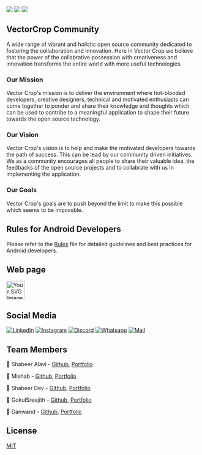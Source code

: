 [![](https://img.shields.io/github/stars/VectorCropCommunity)](#)
[![](https://img.shields.io/github/followers/VectorCropCommunity.svg?style=social&label=Follow&maxAge=2592000)](#)
[![](https://hits.seeyoufarm.com/api/count/incr/badge.svg?url=https%3A%2F%2Fgithub.com%2FVectorCropCommunity1212%2Fhit-counter)](#)


## VectorCrop Community

A wide range of vibrant and holistic open source community dedicated to fostering the collaboration and innovation. Here in Vector Crop we believe that the power of the collabrative possession with creativeness and innovation transforms the entire world with more useful technologies.

### Our Mission

Vector Crop's mission is to deliver the environment where hot-blooded developers, creative designers, technical and motivated enthusiasts can come together to ponder and share their knowledge and thoughts which can be used to contribe to a meaningful application to shape their future towards the open source technology.

### Our Vision

Vector Crop's vision is to help and make the motivated developers towards the path of success. This can be lead by our community driven initiatives. We as a community encourages all people to share their valuable idea, the feedbacks of the open source projects and to collabrate with us in implementing the application.

### Our Goals

Vector Crop's goals are to push beyond the limit to make this possible which seems to be impossble.

## Rules for Android Developers

Please refer to the [Rules](profile/RULES.md) file for detailed guidelines and best practices for Android developers.

## Web page

<a href="https://vectorcrop.com/"><img src="https://github.com/VectorCropCommunity/.github/blob/vectorcrop-patch/icons/vectorcrop.svg" alt="Your SVG Image" width="48" height="48"></a>

## Social Media

[![LinkedIn](https://img.shields.io/badge/LinkedIn-0077B5?style=for-the-badge&logo=linkedin&logoColor=white)](https://www.linkedin.com/company/vectorcrop)
[![Instagram](https://img.shields.io/badge/Instagram-E4405F?style=for-the-badge&logo=instagram&logoColor=white)](https://www.instagram.com/vectorcrop)
[![Discord](https://img.shields.io/badge/Discord-5865F2?style=for-the-badge&logo=discord&logoColor=white)](https://discord.gg/qbesGwds)
[![Whatsapp](https://img.shields.io/badge/WhatsApp-25D366?style=for-the-badge&logo=whatsapp&logoColor=white)](https://chat.whatsapp.com/LY87EghJpZR9y1rMfx06dM)
[![Mail](https://img.shields.io/badge/Gmail-D14836?style=for-the-badge&logo=gmail&logoColor=white)](mailto:community@vectorcrop.com)

## Team Members

🧙 Shabeer Alavi - [Github](https://github.com/ShabeerAlavi-Codez), [Portfolio](https://shabeeralavi-codez.github.io)

🧙 Mishab - [Github](https://github.com/imishab), [Portfolio](https://mishab.me)

🧙 Shabeer Dev - [Github](https://github.com/shabeer-wms), [Portfolio](https://shabeer-wms.github.io)

🧙 GokulSreejith - [Github](https://gokulsreejith), [Portfolio](https://gokulsreejith.com)

🧙 Danwand - [Github](https://github.com/DanBrown47), [Portfolio](https://danwand.in/)

## License

[MIT](https://choosealicense.com/licenses/mit/)
